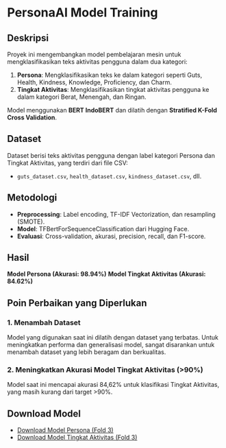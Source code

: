 # PersonaAI Model Training

## Deskripsi
Proyek ini mengembangkan model pembelajaran mesin untuk mengklasifikasikan teks aktivitas pengguna dalam dua kategori:
1. **Persona**: Mengklasifikasikan teks ke dalam kategori seperti Guts, Health, Kindness, Knowledge, Proficiency, dan Charm.
2. **Tingkat Aktivitas**: Mengklasifikasikan tingkat aktivitas pengguna ke dalam kategori Berat, Menengah, dan Ringan.

Model menggunakan **BERT IndoBERT** dan dilatih dengan **Stratified K-Fold Cross Validation**.

## Dataset
Dataset berisi teks aktivitas pengguna dengan label kategori Persona dan Tingkat Aktivitas, yang terdiri dari file CSV:
- `guts_dataset.csv`, `health_dataset.csv`, `kindness_dataset.csv`, dll.

## Metodologi
- **Preprocessing**: Label encoding, TF-IDF Vectorization, dan resampling (SMOTE).
- **Model**: TFBertForSequenceClassification dari Hugging Face.
- **Evaluasi**: Cross-validation, akurasi, precision, recall, dan F1-score.

## Hasil
**Model Persona (Akurasi: 98.94%)**
**Model Tingkat Aktivitas (Akurasi: 84.62%)**

## Poin Perbaikan yang Diperlukan

### 1. Menambah Dataset
Model yang digunakan saat ini dilatih dengan dataset yang terbatas. Untuk meningkatkan performa dan generalisasi model, sangat disarankan untuk menambah dataset yang lebih beragam dan berkualitas.
### 2. Meningkatkan Akurasi Model Tingkat Aktivitas (>90%)
Model saat ini mencapai akurasi 84,62% untuk klasifikasi Tingkat Aktivitas, yang masih kurang dari target >90%.

## Download Model
- [Download Model Persona (Fold 3)]([Here](https://drive.google.com/drive/folders/1BKakPl7nb4rCx7kssn9hS5blkA3YWtHG?usp=sharing))
- [Download Model Tingkat Aktivitas (Fold 3)]([Here](https://drive.google.com/drive/folders/1WrYlbvqBIRNQOXUO_B3u2Tm7JGvknTYm?usp=sharing))
